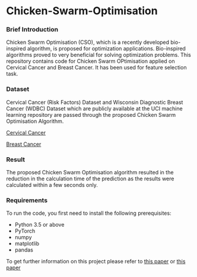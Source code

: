 # Chicken-Swarm-Optimisation

### Brief Introduction

Chicken Swarm Optimisation (CSO), which is a recently developed bio-inspired algorithm, is proposed for optimization applications. Bio-inspired algorithms proved to very beneficial for solving optimization problems. This repository contains code for Chicken Swarm OPtimisation applied on Cervical Cancer and Breast Cancer. It has been used for feature selection task.

### Dataset

Cervical Cancer (Risk Factors) Dataset and Wisconsin Diagnostic Breast Cancer (WDBC) Dataset which are publicly available at the UCI machine learning repository are passed through the proposed Chicken Swarm Optimisation Algorithm.

[Cervical Cancer](http://archive.ics.uci.edu/ml/datasets/Cervical+cancer+%28Risk+Factors%29)

[Breast Cancer](http://archive.ics.uci.edu/ml/datasets/Breast+Cancer+Wisconsin+(Original))

### Result

The proposed Chicken Swarm Optimisation algorithm resulted in the reduction in the calculation time of the prediction as the results were calculated within a few seconds only.

### Requirements

To run the code, you first need to install the following prerequisites: 

* Python 3.5 or above
* PyTorch
* numpy
* matplotlib
* pandas

To get further information on this project please refer to [this paper](https://link.springer.com/chapter/10.1007/978-981-15-1286-5_51) or [this paper](https://www.springer.com/in/book/9783030352516?wt_mc=Internal.Event.1.SEM.ChapterAuthorCongrat)
